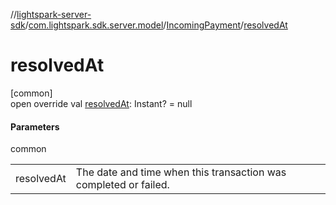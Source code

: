 //[lightspark-server-sdk](../../../index.md)/[com.lightspark.sdk.server.model](../index.md)/[IncomingPayment](index.md)/[resolvedAt](resolved-at.md)

# resolvedAt

[common]\
open override val [resolvedAt](resolved-at.md): Instant? = null

#### Parameters

common

| | |
|---|---|
| resolvedAt | The date and time when this transaction was completed or failed. |
